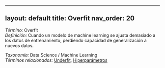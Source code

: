 
---
layout: default
title: Overfit
nav_order: 20
---

*Término:* Overfit  
*Definición:* Cuando un modelo de machine learning se ajusta demasiado a los datos de entrenamiento, perdiendo capacidad de generalización a nuevos datos.

*Taxonomía:* Data Science / Machine Learning  
*Términos relacionados:* [Underfit](https://maleniski.github.io/diccionario-angl-tec-mx/docs/alfabeticamente/U/underfit/), [Hiperparámetros](https://maleniski.github.io/diccionario-angl-tec-mx/docs/alfabeticamente/H/hiperparmetros/)
